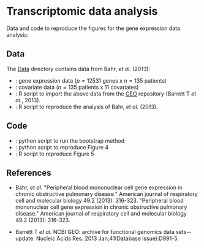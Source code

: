 # Transcriptomic data analysis

Data and code to reproduce the figures for the gene expression data analysis:

## Data

The  [Data](Data) directory contains data from Bahr, *et al.* (2013):

- [](Data/GSE42057_Y.csv): gene expression data ($p=12531$ genes x $n=135$ patients)
- [](Data/GSE42057_X.csv): covariate data ($n=135$ patients x $11$ covariates)
- [](Data/GSE42057_import.R): R script to import the above data from the [GEO](https://www.ncbi.nlm.nih.gov/geo/) repository (Barrett T *et al.*, 2013).
- [](Data/GSE42057_lm.R): R script to reproduce the analysis of Bahr, *et al.* (2013).

## Code

- [](Genetics_Data_analysis/genetic_analysis.py): python script to run the bootstrap method
- [](Genetics_confidence_curves): python script to reproduce Figure 4
- [](Volcano_plot/genetics_volcano_plot.R): R script to reproduce Figure 5

## References

- Bahr, *et al.* "Peripheral blood mononuclear cell gene expression in chronic obstructive pulmonary disease." American journal of respiratory cell and molecular biology 49.2 (2013): 316-323. "Peripheral blood mononuclear cell gene expression in chronic obstructive pulmonary disease." American journal of respiratory cell and molecular biology 49.2 (2013): 316-323.

-  Barrett T *et al.* NCBI GEO: archive for functional genomics data sets--update.
Nucleic Acids Res. 2013 Jan;41(Database issue):D991-5.
